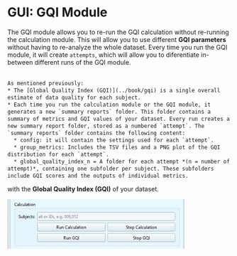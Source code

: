 # GUI: GQI Module

The GQI module allows you to re-run the GQI calculation without re-running the calculation module. This will allow you to use different **GQI parameters** without having to re-analyze the whole dataset. Every time you run the GQI module, it will create `attempts`, which will allow you to diferentiate in-between different runs of the GQI module.

```{dropdown} GQI and the Summary Reports

As mentioned previously:
* The [Global Quality Index (GQI)](../book/gqi) is a single overall estimate of data quality for each subject.
* Each time you run the calculation module or the GQI module, it generates a new `summary reports` folder. This folder contains a summary of metrics and GQI values of your dataset. Every run creates a new summary report folder, stored as a numbered `attempt`. The `summary reports` folder contains the following content:
  * config: it will contain the settings used for each `attempt`.
  * group_metrics: Includes the TSV files and a PNG plot of the GQI distribution for each `attempt`.
  * global_quality_index_n = A folder for each attempt *(n = number of attempt)*, containing one subfolder per subject. These subfolders include GQI scores and the outputs of individual metrics.

```





with the **Global Quality Index (GQI)** of your dataset. 

<img src="../static/gqi/gqi_gui.png" alt="gqi_gui" width="400px" align="center">
